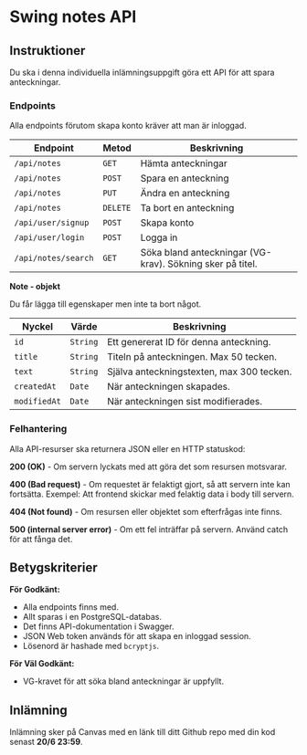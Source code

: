 # Swing notes API

## Instruktioner

Du ska i denna individuella inlämningsuppgift göra ett API för att spara anteckningar.

### Endpoints

Alla endpoints förutom skapa konto kräver att man är inloggad.

|  Endpoint |  Metod |  Beskrivning |
|---|---|---|
| `/api/notes` | `GET` | Hämta anteckningar |
| `/api/notes` | `POST` | Spara en anteckning |
| `/api/notes` | `PUT` | Ändra en anteckning |
| `/api/notes` | `DELETE` | Ta bort en anteckning |
| `/api/user/signup` | `POST` | Skapa konto |
| `/api/user/login` | `POST` | Logga in |
| `/api/notes/search` | `GET` | Söka bland anteckningar (VG-krav). Sökning sker på titel. |

**Note - objekt**

Du får lägga till egenskaper men inte ta bort något.

| Nyckel | Värde | Beskrivning |
|---|---|---|
| `id` | `String` | Ett genererat ID för denna anteckning. |
| `title` | `String` |  Titeln på anteckningen. Max 50 tecken. |
| `text` | `String` | Själva anteckningstexten, max 300 tecken. |
| `createdAt` | `Date` | När anteckningen skapades. |
| `modifiedAt` | `Date` | När anteckningen sist modifierades. |

### Felhantering

Alla API-resurser ska returnera JSON eller en HTTP statuskod:

**200 (OK)** - Om servern lyckats med att göra det som resursen motsvarar.

**400 (Bad request)** - Om requestet är felaktigt gjort, så att servern inte kan fortsätta. Exempel: Att frontend skickar med 
felaktig data i body till servern.

**404 (Not found)** - Om resursen eller objektet som efterfrågas inte finns.

**500 (internal server error)** - Om ett fel inträffar på servern. Använd catch för att fånga det.

## Betygskriterier

**För Godkänt:**
* Alla endpoints finns med.
* Allt sparas i en PostgreSQL-databas.
* Det finns API-dokumentation i Swagger.
* JSON Web token används för att skapa en inloggad session.
* Lösenord är hashade med `bcryptjs`.

**För Väl Godkänt:**
* VG-kravet för att söka bland anteckningar är uppfyllt.

## Inlämning

Inlämning sker på Canvas med en länk till ditt Github repo med din kod senast **20/6 23:59**.


